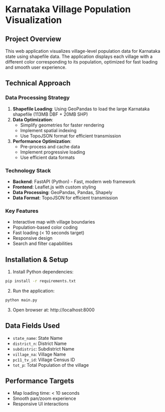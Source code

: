 # Karnataka Village Population Visualization

## Project Overview
This web application visualizes village-level population data for Karnataka state using shapefile data. The application displays each village with a different color corresponding to its population, optimized for fast loading and smooth user experience.

## Technical Approach

### Data Processing Strategy
1. **Shapefile Loading**: Using GeoPandas to load the large Karnataka shapefile (113MB DBF + 20MB SHP)
2. **Data Optimization**: 
   - Simplify geometries for faster rendering
   - Implement spatial indexing
   - Use TopoJSON format for efficient transmission
3. **Performance Optimization**:
   - Pre-process and cache data
   - Implement progressive loading
   - Use efficient data formats

### Technology Stack
- **Backend**: FastAPI (Python) - Fast, modern web framework
- **Frontend**: Leaflet.js with custom styling
- **Data Processing**: GeoPandas, Pandas, Shapely
- **Data Format**: TopoJSON for efficient transmission

### Key Features
- Interactive map with village boundaries
- Population-based color coding
- Fast loading (< 10 seconds target)
- Responsive design
- Search and filter capabilities

## Installation & Setup

1. Install Python dependencies:
```bash
pip install -r requirements.txt
```

2. Run the application:
```bash
python main.py
```

3. Open browser at: http://localhost:8000

## Data Fields Used
- `state_name`: State Name
- `district_n`: District Name  
- `subdistric`: Subdistrict Name
- `village_na`: Village Name
- `pc11_tv_id`: Village Census ID
- `tot_p`: Total Population of the village

## Performance Targets
- Map loading time: < 10 seconds
- Smooth pan/zoom experience
- Responsive UI interactions
